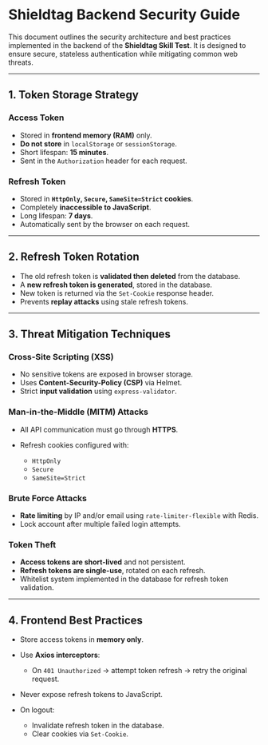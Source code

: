 # Shieldtag Backend Security Guide

This document outlines the security architecture and best practices implemented in the backend of the **Shieldtag Skill Test**. It is designed to ensure secure, stateless authentication while mitigating common web threats.

---

## 1. Token Storage Strategy

### Access Token

* Stored in **frontend memory (RAM)** only.
* **Do not store** in `localStorage` or `sessionStorage`.
* Short lifespan: **15 minutes**.
* Sent in the `Authorization` header for each request.

### Refresh Token

* Stored in **`HttpOnly`, `Secure`, `SameSite=Strict` cookies**.
* Completely **inaccessible to JavaScript**.
* Long lifespan: **7 days**.
* Automatically sent by the browser on each request.

---

## 2. Refresh Token Rotation

* The old refresh token is **validated then deleted** from the database.
* A **new refresh token is generated**, stored in the database.
* New token is returned via the `Set-Cookie` response header.
* Prevents **replay attacks** using stale refresh tokens.

---

## 3. Threat Mitigation Techniques

### Cross-Site Scripting (XSS)

* No sensitive tokens are exposed in browser storage.
* Uses **Content-Security-Policy (CSP)** via Helmet.
* Strict **input validation** using `express-validator`.

### Man-in-the-Middle (MITM) Attacks

* All API communication must go through **HTTPS**.
* Refresh cookies configured with:

  * `HttpOnly`
  * `Secure`
  * `SameSite=Strict`

### Brute Force Attacks

* **Rate limiting** by IP and/or email using `rate-limiter-flexible` with Redis.
* Lock account after multiple failed login attempts.

### Token Theft

* **Access tokens are short-lived** and not persistent.
* **Refresh tokens are single-use**, rotated on each refresh.
* Whitelist system implemented in the database for refresh token validation.

---

## 4. Frontend Best Practices

* Store access tokens in **memory only**.
* Use **Axios interceptors**:

  * On `401 Unauthorized` → attempt token refresh → retry the original request.
* Never expose refresh tokens to JavaScript.
* On logout:

  * Invalidate refresh token in the database.
  * Clear cookies via `Set-Cookie`.